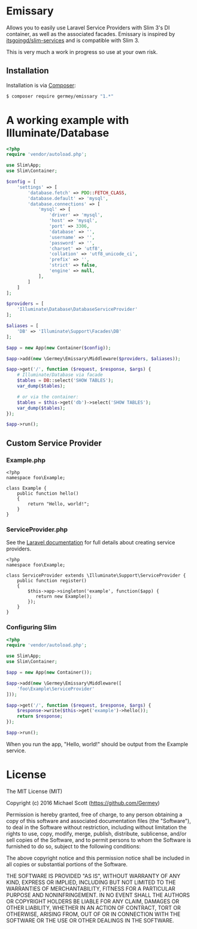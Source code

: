 # Emissary
Allows you to easily use Laravel Service Providers with Slim 3's DI container, as well as the associated facades. Emissary is inspired by [itsgoingd/slim-services](https://github.com/itsgoingd/slim-services) and is compatible with Slim 3.

This is very much a work in progress so use at your own risk.

## Installation

Installation is via [Composer](https://getcomposer.org/):

```bash
$ composer require germey/emissary "1.*"
```

# A working example with Illuminate/Database
```php
<?php
require 'vendor/autoload.php';

use Slim\App;
use Slim\Container;

$config = [
    'settings' => [
        'database.fetch' => PDO::FETCH_CLASS,
        'database.default' => 'mysql',
        'database.connections' => [
            'mysql' => [
                'driver' => 'mysql',
                'host' => 'mysql',
                'port' => 3306,
                'database' => '',
                'username' => '',
                'password' => '',
                'charset' => 'utf8',
                'collation' => 'utf8_unicode_ci',
                'prefix' => '',
                'strict' => false,
                'engine' => null,
            ],
        ]
    ]
];

$providers = [
    'Illuminate\Database\DatabaseServiceProvider'
];

$aliases = [
    'DB' => 'Illuminate\Support\Facades\DB'
];

$app = new App(new Container($config));

$app->add(new \Germey\Emissary\Middleware($providers, $aliases));

$app->get('/', function ($request, $response, $args) {
    # Illuminate/Database via facade
    $tables = DB::select('SHOW TABLES');
    var_dump($tables);

    # or via the container:
    $tables = $this->get('db')->select('SHOW TABLES');
    var_dump($tables);
});

$app->run();
```

## Custom Service Provider

### Example.php
```
<?php
namespace foo\Example;

class Example {
    public function hello()
    {
        return "Hello, world!";
    }
}
```

### ServiceProvider.php
See the [Laravel documentation](https://laravel.com/docs/5.1/providers#writing-service-providers) for full details about creating service providers.

```
<?php
namespace foo\Example;

class ServiceProvider extends \Illuminate\Support\ServiceProvider {
    public function register()
    {
        $this->app->singleton('example', function($app) {
           return new Example();
        });
    }
}
```

### Configuring Slim
```php
<?php
require 'vendor/autoload.php';

use Slim\App;
use Slim\Container;

$app = new App(new Container());

$app->add(new \Germey\Emissary\Middleware([
    'foo\Example\ServiceProvider'
]));

$app->get('/', function ($request, $response, $args) {
    $response->write($this->get('example')->hello());
    return $response;
});

$app->run();
```

When you run the app, "Hello, world!" should be output from the Example service.

# License
The MIT License (MIT)

Copyright (c) 2016 Michael Scott (https://github.com/Germey)

Permission is hereby granted, free of charge, to any person obtaining a copy
of this software and associated documentation files (the "Software"), to deal
in the Software without restriction, including without limitation the rights
to use, copy, modify, merge, publish, distribute, sublicense, and/or sell
copies of the Software, and to permit persons to whom the Software is
furnished to do so, subject to the following conditions:

The above copyright notice and this permission notice shall be included in all
copies or substantial portions of the Software.

THE SOFTWARE IS PROVIDED "AS IS", WITHOUT WARRANTY OF ANY KIND, EXPRESS OR
IMPLIED, INCLUDING BUT NOT LIMITED TO THE WARRANTIES OF MERCHANTABILITY,
FITNESS FOR A PARTICULAR PURPOSE AND NONINFRINGEMENT. IN NO EVENT SHALL THE
AUTHORS OR COPYRIGHT HOLDERS BE LIABLE FOR ANY CLAIM, DAMAGES OR OTHER
LIABILITY, WHETHER IN AN ACTION OF CONTRACT, TORT OR OTHERWISE, ARISING FROM,
OUT OF OR IN CONNECTION WITH THE SOFTWARE OR THE USE OR OTHER DEALINGS IN THE
SOFTWARE.


